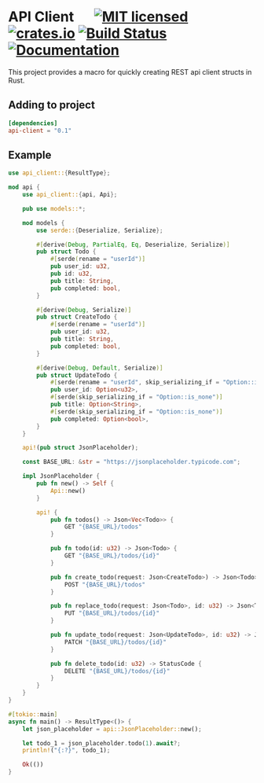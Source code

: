 # API Client &emsp; [![MIT licensed][mit-badge]][mit-url] [![crates.io][crates-badge]][crates-url] [![Build Status][actions-badge]][actions-url] [![Documentation][docs-badge]][docs-url]

[mit-badge]: https://img.shields.io/badge/license-MIT-blue.svg
[mit-url]: https://github.com/JohnPeel/api-client/blob/master/LICENSE
[crates-badge]: https://img.shields.io/crates/v/api-client
[crates-url]: https://crates.io/crates/api-client
[actions-badge]: https://github.com/JohnPeel/api-client/workflows/CI/badge.svg
[actions-url]: https://github.com/JohnPeel/api-client/actions?query=workflow%3ACI+branch%3Amaster
[docs-badge]: https://img.shields.io/docsrs/api-client
[docs-url]: https://docs.rs/api-client/latest/api_client

This project provides a macro for quickly creating REST api client structs in Rust.

## Adding to project

```toml
[dependencies]
api-client = "0.1"
```

## Example

```rust
use api_client::{ResultType};

mod api {
    use api_client::{api, Api};

    pub use models::*;

    mod models {
        use serde::{Deserialize, Serialize};

        #[derive(Debug, PartialEq, Eq, Deserialize, Serialize)]
        pub struct Todo {
            #[serde(rename = "userId")]
            pub user_id: u32,
            pub id: u32,
            pub title: String,
            pub completed: bool,
        }

        #[derive(Debug, Serialize)]
        pub struct CreateTodo {
            #[serde(rename = "userId")]
            pub user_id: u32,
            pub title: String,
            pub completed: bool,
        }

        #[derive(Debug, Default, Serialize)]
        pub struct UpdateTodo {
            #[serde(rename = "userId", skip_serializing_if = "Option::is_none")]
            pub user_id: Option<u32>,
            #[serde(skip_serializing_if = "Option::is_none")]
            pub title: Option<String>,
            #[serde(skip_serializing_if = "Option::is_none")]
            pub completed: Option<bool>,
        }
    }

    api!(pub struct JsonPlaceholder);

    const BASE_URL: &str = "https://jsonplaceholder.typicode.com";

    impl JsonPlaceholder {
        pub fn new() -> Self {
            Api::new()
        }

        api! {
            pub fn todos() -> Json<Vec<Todo>> {
                GET "{BASE_URL}/todos"
            }

            pub fn todo(id: u32) -> Json<Todo> {
                GET "{BASE_URL}/todos/{id}"
            }

            pub fn create_todo(request: Json<CreateTodo>) -> Json<Todo> {
                POST "{BASE_URL}/todos"
            }

            pub fn replace_todo(request: Json<Todo>, id: u32) -> Json<Todo> {
                PUT "{BASE_URL}/todos/{id}"
            }

            pub fn update_todo(request: Json<UpdateTodo>, id: u32) -> Json<Todo> {
                PATCH "{BASE_URL}/todos/{id}"
            }

            pub fn delete_todo(id: u32) -> StatusCode {
                DELETE "{BASE_URL}/todos/{id}"
            }
        }
    }
}

#[tokio::main]
async fn main() -> ResultType<()> {
    let json_placeholder = api::JsonPlaceholder::new();

    let todo_1 = json_placeholder.todo(1).await?;
    println!("{:?}", todo_1);

    Ok(())
}
```
